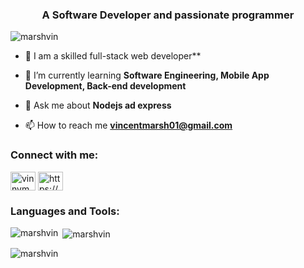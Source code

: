 <h3 align="center">A Software Developer and passionate programmer</h3>

<p align="left"> <img src="https://komarev.com/ghpvc/?username=marshvin&label=Profile%20views&color=0e75b6&style=flat" alt="marshvin" /> </p>

- 🔭 I am a skilled full-stack web developer**

- 🌱 I’m currently learning **Software Engineering, Mobile App Development, Back-end development**

- 💬 Ask me about **Nodejs ad express**

- 📫 How to reach me **vincentmarsh01@gmail.com**

<h3 align="left">Connect with me:</h3>
<p align="left">
<a href="https://twitter.com/vinnym_kenya" target="blank"><img align="center" src="https://raw.githubusercontent.com/rahuldkjain/github-profile-readme-generator/master/src/images/icons/Social/twitter.svg" alt="vinnym_kenya" height="30" width="40" /></a>
<a href="https://linkedin.com/in/https://www.linkedin.com/in/vincent-marsh-12b093222?lipi=urn%3ali%3apage%3ad_flagship3_profile_view_base_contact_details%3bs6y20qurrv2atcdzqp4ehg%3d%3d" target="blank"><img align="center" src="https://raw.githubusercontent.com/rahuldkjain/github-profile-readme-generator/master/src/images/icons/Social/linked-in-alt.svg" alt="https://www.linkedin.com/in/vincent-marsh-12b093222?lipi=urn%3ali%3apage%3ad_flagship3_profile_view_base_contact_details%3bs6y20qurrv2atcdzqp4ehg%3d%3d" height="30" width="40" /></a>
</p>

<h3 align="left">Languages and Tools:</h3>


<p><img align="left" src="https://github-readme-stats.vercel.app/api/top-langs?username=marshvin&show_icons=true&theme=synthwave&locale=en&layout=compact" alt="marshvin" /></p>

<p>&nbsp;<img align="center" src="https://github-readme-stats.vercel.app/api?username=marshvin&show_icons=true&locale=en" alt="marshvin" /></p>

<p><img align="center" src="https://github-readme-streak-stats.herokuapp.com/?user=marshvin&" alt="marshvin" /></p>
